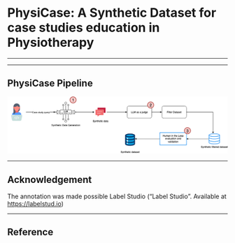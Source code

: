 
# PhysiCase: A Synthetic Dataset for case studies education in Physiotherapy 
--------------------------------------------------------------------------


------------------
PhysiCase Pipeline
------------------
![pipeline](pipeline.png)


---------
Acknowledgement
---------
The annotation was made possible Label Studio (“Label Studio”. Available at https://labelstud.io)

---------
Reference
---------